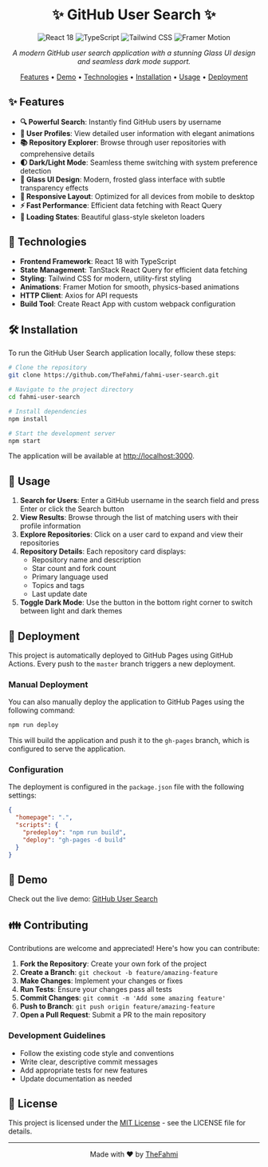 <div align="center">

# ✨ GitHub User Search ✨

<img src="https://img.shields.io/badge/React-18-blue?style=for-the-badge&logo=react" alt="React 18" />
<img src="https://img.shields.io/badge/TypeScript-5.2-blue?style=for-the-badge&logo=typescript" alt="TypeScript" />
<img src="https://img.shields.io/badge/TailwindCSS-3.3-blue?style=for-the-badge&logo=tailwindcss" alt="Tailwind CSS" />
<img src="https://img.shields.io/badge/Framer_Motion-10.16-purple?style=for-the-badge&logo=framer" alt="Framer Motion" />

*A modern GitHub user search application with a stunning Glass UI design and seamless dark mode support.*

[Features](#features) • [Demo](#demo) • [Technologies](#technologies) • [Installation](#installation) • [Usage](#usage) • [Deployment](#deployment)

</div>

## ✨ Features

- **🔍 Powerful Search**: Instantly find GitHub users by username
- **👤 User Profiles**: View detailed user information with elegant animations
- **📚 Repository Explorer**: Browse through user repositories with comprehensive details
- **🌓 Dark/Light Mode**: Seamless theme switching with system preference detection
- **💎 Glass UI Design**: Modern, frosted glass interface with subtle transparency effects
- **📱 Responsive Layout**: Optimized for all devices from mobile to desktop
- **⚡ Fast Performance**: Efficient data fetching with React Query
- **🔄 Loading States**: Beautiful glass-style skeleton loaders

## 🚀 Technologies

- **Frontend Framework**: React 18 with TypeScript
- **State Management**: TanStack React Query for efficient data fetching
- **Styling**: Tailwind CSS for modern, utility-first styling
- **Animations**: Framer Motion for smooth, physics-based animations
- **HTTP Client**: Axios for API requests
- **Build Tool**: Create React App with custom webpack configuration

## 🛠️ Installation

To run the GitHub User Search application locally, follow these steps:

```bash
# Clone the repository
git clone https://github.com/TheFahmi/fahmi-user-search.git

# Navigate to the project directory
cd fahmi-user-search

# Install dependencies
npm install

# Start the development server
npm start
```

The application will be available at [http://localhost:3000](http://localhost:3000).

## 📖 Usage

1. **Search for Users**: Enter a GitHub username in the search field and press Enter or click the Search button
2. **View Results**: Browse through the list of matching users with their profile information
3. **Explore Repositories**: Click on a user card to expand and view their repositories
4. **Repository Details**: Each repository card displays:
   - Repository name and description
   - Star count and fork count
   - Primary language used
   - Topics and tags
   - Last update date
5. **Toggle Dark Mode**: Use the button in the bottom right corner to switch between light and dark themes

## 🚀 Deployment

This project is automatically deployed to GitHub Pages using GitHub Actions. Every push to the `master` branch triggers a new deployment.

### Manual Deployment

You can also manually deploy the application to GitHub Pages using the following command:

```bash
npm run deploy
```

This will build the application and push it to the `gh-pages` branch, which is configured to serve the application.

### Configuration

The deployment is configured in the `package.json` file with the following settings:

```json
{
  "homepage": ".",
  "scripts": {
    "predeploy": "npm run build",
    "deploy": "gh-pages -d build"
  }
}
```

## 🌟 Demo

Check out the live demo: [GitHub User Search](https://thefahmi.github.io/fahmi-user-search/)

## 👪 Contributing

Contributions are welcome and appreciated! Here's how you can contribute:

1. **Fork the Repository**: Create your own fork of the project
2. **Create a Branch**: `git checkout -b feature/amazing-feature`
3. **Make Changes**: Implement your changes or fixes
4. **Run Tests**: Ensure your changes pass all tests
5. **Commit Changes**: `git commit -m 'Add some amazing feature'`
6. **Push to Branch**: `git push origin feature/amazing-feature`
7. **Open a Pull Request**: Submit a PR to the main repository

### Development Guidelines

- Follow the existing code style and conventions
- Write clear, descriptive commit messages
- Add appropriate tests for new features
- Update documentation as needed

## 📝 License

This project is licensed under the [MIT License](LICENSE) - see the LICENSE file for details.

---

<div align="center">

Made with ❤️ by [TheFahmi](https://github.com/TheFahmi)

</div>